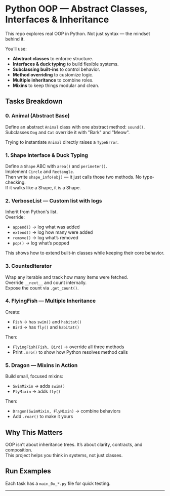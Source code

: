 # Python OOP — Abstract Classes, Interfaces & Inheritance

This repo explores real OOP in Python. Not just syntax — the mindset behind it.

You’ll use:
- **Abstract classes** to enforce structure.
- **Interfaces & duck typing** to build flexible systems.
- **Subclassing built-ins** to control behavior.
- **Method overriding** to customize logic.
- **Multiple inheritance** to combine roles.
- **Mixins** to keep things modular and clean.

## Tasks Breakdown

### 0. Animal (Abstract Base)

Define an abstract `Animal` class with one abstract method: `sound()`.  
Subclasses `Dog` and `Cat` override it with "Bark" and "Meow".

Trying to instantiate `Animal` directly raises a `TypeError`.

### 1. Shape Interface & Duck Typing

Define a `Shape` ABC with `area()` and `perimeter()`.  
Implement `Circle` and `Rectangle`.  
Then write `shape_info(obj)` — it just calls those two methods. No type-checking.  
If it walks like a Shape, it is a Shape.

### 2. VerboseList — Custom list with logs

Inherit from Python's list.  
Override:
- `append()` → log what was added  
- `extend()` → log how many were added  
- `remove()` → log what’s removed  
- `pop()` → log what’s popped  

This shows how to extend built-in classes while keeping their core behavior.

### 3. CountedIterator

Wrap any iterable and track how many items were fetched.  
Override `__next__` and count internally.  
Expose the count via `.get_count()`.

### 4. FlyingFish — Multiple Inheritance

Create:
- `Fish` → has `swim()` and `habitat()`  
- `Bird` → has `fly()` and `habitat()`  

Then:
- `FlyingFish(Fish, Bird)` → override all three methods  
- Print `.mro()` to show how Python resolves method calls

### 5. Dragon — Mixins in Action

Build small, focused mixins:
- `SwimMixin` → adds `swim()`  
- `FlyMixin` → adds `fly()`  

Then:
- `Dragon(SwimMixin, FlyMixin)` → combine behaviors  
- Add `.roar()` to make it yours

## Why This Matters

OOP isn’t about inheritance trees. It’s about clarity, contracts, and composition.  
This project helps you think in systems, not just classes.

## Run Examples

Each task has a `main_0x_*.py` file for quick testing.

---

